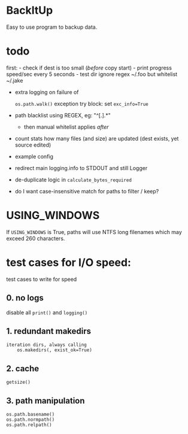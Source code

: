 # BackItUp

Easy to use program to backup data.

# todo
first:
    - check if dest is too small (*before* copy start)
    - print progress speed/sec every 5 seconds
    - test dir ignore regex ~/.foo but whitelist ~/.jake
    

- extra logging on failure of 
 
    `os.path.walk()` exception try block: set `exc_info=True`
         
- path blacklist using REGEX, eg: "^[.].*"
    - then manual whitelist applies *after*
- count stats how many files (and size) are updated
    (dest exists, yet source edited) 
- example config
- redirect main logging.info to STDOUT and still Logger
- de-duplicate logic in `calculate_bytes_required`
- do I want case-insensitive match for paths to filter / keep?

# USING_WINDOWS

If `USING_WINDOWS` is True, paths will use NTFS long filenames which may exceed 260 characters.

# test cases for I/O speed:

test cases to write for speed

## 0. no logs
    
disable all `print()` and `logging()`
    
## 1. redundant makedirs

    iteration dirs, always calling 
        os.makedirs(, exist_ok=True)
    
## 2. cache

    getsize()
    
## 3. path manipulation

    os.path.basename()
    os.path.normpath()
    os.path.relpath()